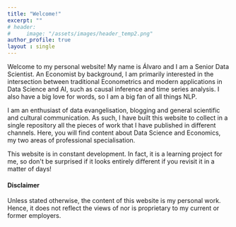 ```yaml
---
title: "Welcome!"
excerpt: ""
# header:
#     image: "/assets/images/header_temp2.png"
author_profile: true
layout : single
---
```


Welcome to my personal website! My name is Álvaro and I am a Senior Data Scientist. An Economist by background, I am primarily interested in the intersection between traditional Econometrics and modern applications in Data Science and AI, such as causal inference and time series analysis. I also have a big love for words, so I am a big fan of all things NLP. 

I am an enthusiast of data evangelisation, blogging and general scientific and cultural communication. As such, I have built this website to collect in a single repository all the pieces of work that I have published in different channels. Here, you will find content about Data Science and Economics, my two areas of professional specialisation. 

This website is in constant development. In fact, it is a learning project for me, so don't be surprised if it looks entirely different if you revisit it in a matter of days! 

#### Disclaimer
Unless stated otherwise, the content of this website is my personal work. Hence, it does not reflect the views of nor is proprietary to my current or former employers. 
<!-- 
*Wondering about the windmills in the header image? This photo was taken in Consuegra, very close to my hometown, [Madridejos](https://www.google.com/maps/place/45710+Madridejos,+Toledo,+Spain/@39.4714388,-3.5501253,4472m/data=!3m2!1e3!4b1!4m5!3m4!1s0xd6990fcfb5a6c5d:0xb035db616bb6aa52!8m2!3d39.4717383!4d-3.5332049), in the Castilla-La Mancha region in Spain. (Photo credit: Wei Huang in Unsplash.)* -->
